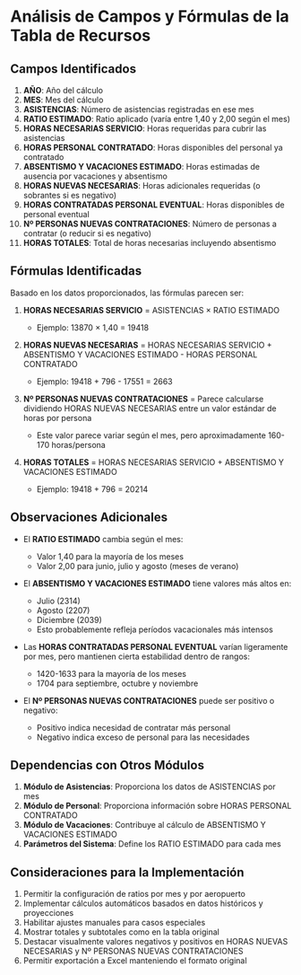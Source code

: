# Análisis de Campos y Fórmulas de la Tabla de Recursos

## Campos Identificados

1. **AÑO**: Año del cálculo
2. **MES**: Mes del cálculo
3. **ASISTENCIAS**: Número de asistencias registradas en ese mes
4. **RATIO ESTIMADO**: Ratio aplicado (varía entre 1,40 y 2,00 según el mes)
5. **HORAS NECESARIAS SERVICIO**: Horas requeridas para cubrir las asistencias
6. **HORAS PERSONAL CONTRATADO**: Horas disponibles del personal ya contratado
7. **ABSENTISMO Y VACACIONES ESTIMADO**: Horas estimadas de ausencia por vacaciones y absentismo
8. **HORAS NUEVAS NECESARIAS**: Horas adicionales requeridas (o sobrantes si es negativo)
9. **HORAS CONTRATADAS PERSONAL EVENTUAL**: Horas disponibles de personal eventual
10. **Nº PERSONAS NUEVAS CONTRATACIONES**: Número de personas a contratar (o reducir si es negativo)
11. **HORAS TOTALES**: Total de horas necesarias incluyendo absentismo

## Fórmulas Identificadas

Basado en los datos proporcionados, las fórmulas parecen ser:

1. **HORAS NECESARIAS SERVICIO** = ASISTENCIAS × RATIO ESTIMADO
   - Ejemplo: 13870 × 1,40 = 19418

2. **HORAS NUEVAS NECESARIAS** = HORAS NECESARIAS SERVICIO + ABSENTISMO Y VACACIONES ESTIMADO - HORAS PERSONAL CONTRATADO
   - Ejemplo: 19418 + 796 - 17551 = 2663

3. **Nº PERSONAS NUEVAS CONTRATACIONES** = Parece calcularse dividiendo HORAS NUEVAS NECESARIAS entre un valor estándar de horas por persona
   - Este valor parece variar según el mes, pero aproximadamente 160-170 horas/persona

4. **HORAS TOTALES** = HORAS NECESARIAS SERVICIO + ABSENTISMO Y VACACIONES ESTIMADO
   - Ejemplo: 19418 + 796 = 20214

## Observaciones Adicionales

- El **RATIO ESTIMADO** cambia según el mes:
  - Valor 1,40 para la mayoría de los meses
  - Valor 2,00 para junio, julio y agosto (meses de verano)

- El **ABSENTISMO Y VACACIONES ESTIMADO** tiene valores más altos en:
  - Julio (2314)
  - Agosto (2207)
  - Diciembre (2039)
  - Esto probablemente refleja períodos vacacionales más intensos

- Las **HORAS CONTRATADAS PERSONAL EVENTUAL** varían ligeramente por mes, pero mantienen cierta estabilidad dentro de rangos:
  - 1420-1633 para la mayoría de los meses
  - 1704 para septiembre, octubre y noviembre

- El **Nº PERSONAS NUEVAS CONTRATACIONES** puede ser positivo o negativo:
  - Positivo indica necesidad de contratar más personal
  - Negativo indica exceso de personal para las necesidades

## Dependencias con Otros Módulos

1. **Módulo de Asistencias**: Proporciona los datos de ASISTENCIAS por mes
2. **Módulo de Personal**: Proporciona información sobre HORAS PERSONAL CONTRATADO
3. **Módulo de Vacaciones**: Contribuye al cálculo de ABSENTISMO Y VACACIONES ESTIMADO
4. **Parámetros del Sistema**: Define los RATIO ESTIMADO para cada mes

## Consideraciones para la Implementación

1. Permitir la configuración de ratios por mes y por aeropuerto
2. Implementar cálculos automáticos basados en datos históricos y proyecciones
3. Habilitar ajustes manuales para casos especiales
4. Mostrar totales y subtotales como en la tabla original
5. Destacar visualmente valores negativos y positivos en HORAS NUEVAS NECESARIAS y Nº PERSONAS NUEVAS CONTRATACIONES
6. Permitir exportación a Excel manteniendo el formato original
